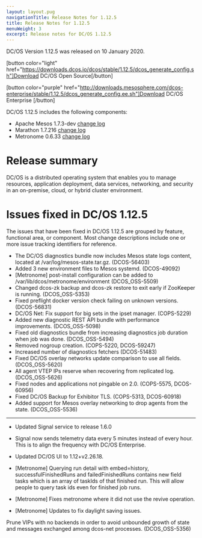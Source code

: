 ```yaml
---
layout: layout.pug
navigationTitle: Release Notes for 1.12.5
title: Release Notes for 1.12.5
menuWeight: 3
excerpt: Release notes for DC/OS 1.12.5
---
```


DC/OS Version 1.12.5 was released on 10 January 2020.

[button color="light" href="https://downloads.dcos.io/dcos/stable/1.12.5/dcos_generate_config.sh"]Download DC/OS Open Source[/button]

[button color="purple" href="http://downloads.mesosphere.com/dcos-enterprise/stable/1.12.5/dcos_generate_config.ee.sh"]Download DC/OS Enterprise [/button]

DC/OS 1.12.5 includes the following components:

- Apache Mesos 1.7.3-dev [change log](https://github.com/apache/mesos/blob/d8acd9cfacd2edf8500f07f63a8837aa0ddd14ba/CHANGELOG)
- Marathon 1.7.216 [change log](https://github.com/mesosphere/marathon/blob/9e2a9b579b968a2664df03099b03eaf86ffc7efc/changelog.md)
- Metronome 0.6.33 [change log](https://github.com/dcos/metronome/blob/b8a73dd3cc3c2da035222031ccbbcf5c836ede7b/changelog.md)

# Release summary

DC/OS is a distributed operating system that enables you to manage resources, application deployment, data services, networking, and security in an on-premise, cloud, or hybrid cluster environment. 

# Issues fixed in DC/OS 1.12.5
The issues that have been fixed in DC/OS 1.12.5 are grouped by feature, functional area, or component. Most change descriptions include one or more issue tracking identifiers for reference.

- The DC/OS diagnostics bundle now includes Mesos state logs content, located at /var/log/mesos-state.tar.gz. (DCOS-56403)
- Added 3 new environment files to Mesos systemd. (DCOS-49092)
- [Metronome] post-install configuration can be added to /var/lib/dcos/metronome/environment (DCOS_OSS-5509)
- Changed dcos-zk backup and dcos-zk restore to exit early if ZooKeeper is running. (DCOS_OSS-5353)
- Fixed preflight docker version check failing on unknown versions. (DCOS-56831)
- DC/OS Net: Fix support for big sets in the ipset manager. (COPS-5229)
- Added new diagnostic REST API bundle with performance improvements. (DCOS_OSS-5098)
- Fixed old diagnostics bundle from increasing diagnostics job duration when job was done. (DCOS_OSS-5494)
- Removed nogroup creation. (COPS-5220, DCOS-59247) 
- Increased number of diagnostics fetchers (DCOS-51483) 
- Fixed DC/OS overlay networks update comparison to use all fields. (DCOS_OSS-5620)
- All agent VTEP IPs reserve when recovering from replicated log. (DCOS_OSS-5626)
- Fixed nodes and applications not pingable on 2.0. (COPS-5575, DCOS-60956)
- Fixed DC/OS Backup for Exhibitor TLS. (COPS-5313, DCOS-60918)
- Added support for Mesos overlay networking to drop agents from the state. (DCOS_OSS-5536)







_______________________


- Updated Signal service to release 1.6.0

- Signal now sends telemetry data every 5 minutes instead of every hour. This is to align the frequency with DC/OS Enterprise.


- Updated DC/OS UI to 1.12+v2.26.18.


- [Metronome] Querying run detail with embed=history, successfulFinishedRuns and failedFinishedRuns contains new field tasks which is an array of taskIds of that finished run. This will allow people to query task ids even for finished job runs.

- [Metronome] Fixes metronome where it did not use the revive operation.

- [Metronome] Updates to fix daylight saving issues.


Prune VIPs with no backends in order to avoid unbounded growth of state and messages exchanged among dcos-net processes. (DCOS_OSS-5356)



<!-- TLS + backups is only supported on 1.12.5+ (COPS-5313, DCOS-60918) This may have already been added to earlier release notes. -->
